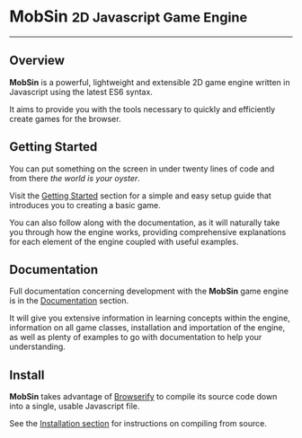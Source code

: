 <h1>MobSin <small>2D Javascript Game Engine</small></h1>

---

## Overview

**MobSin** is a powerful, lightweight and extensible 2D game engine written in Javascript using the latest ES6 syntax.

It aims to provide you with the tools necessary to quickly and efficiently create games for the browser.

## Getting Started

You can put something on the screen in under twenty lines of code and from there *the world is your oyster*.

Visit the [Getting Started](getting-started) section for a simple and easy setup guide that introduces you to creating a basic game.

You can also follow along with the documentation, as it will naturally take you through how the engine works, providing comprehensive explanations for each element of the engine coupled with useful examples.

## Documentation

Full documentation concerning development with the **MobSin** game engine is in the [Documentation](documentation/concepts.md) section.

It will give you extensive information in learning concepts within the engine, information on all game classes, installation and importation of the engine, as well as plenty of examples to go with documentation to help your understanding.

## Install

**MobSin** takes advantage of [Browserify](http://browserify.org/) to compile its source code down into a single, usable Javascript file.

See the [Installation section](documentation/install.md) for instructions on compiling from source.